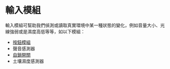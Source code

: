 # 輸入模組

輸入模組可幫助我們偵測或讀取真實環境中某一種狀態的變化，例如音量大小、光線強弱或是濕度高低等等，如以下模組：

* [按鈕模組](https://cavedu.gitbook.io/boson/button_module)
* 聲音感測器
* [自鎖開關](https://cavedu.gitbook.io/boson/self_locking_switch)
* 土壤濕度感測器

